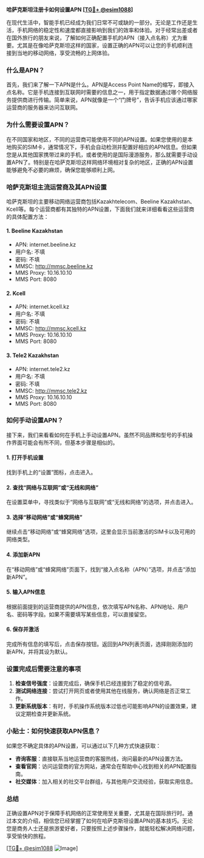 **哈萨克斯坦注册卡如何设置APN [[TG💪+ @esim1088](https://t.me/s/esim1088)]**

在现代生活中，智能手机已经成为我们日常不可或缺的一部分。无论是工作还是生活，手机网络的稳定性和速度都直接影响到我们的效率和体验。对于经常出差或者在国外旅行的朋友来说，了解如何正确配置手机的APN（接入点名称）尤为重要。尤其是在像哈萨克斯坦这样的国家，设置正确的APN可以让您的手机顺利连接到当地的移动网络，享受流畅的上网体验。

### 什么是APN？

首先，我们来了解一下APN是什么。APN是Access Point Name的缩写，即接入点名称。它是手机连接到互联网时需要的信息之一，用于指定数据通过哪个网络服务提供商进行传输。简单来说，APN就像是一个“门牌号”，告诉手机应该通过哪家运营商的服务器来访问互联网。

### 为什么需要设置APN？

在不同国家和地区，不同的运营商可能使用不同的APN设置。如果您使用的是本地购买的SIM卡，通常情况下，手机会自动检测并配置好相应的APN信息。但如果您是从其他国家携带过来的手机，或者使用的是国际漫游服务，那么就需要手动设置APN了。特别是在哈萨克斯坦这样网络环境相对复杂的地区，正确的APN设置能够避免不必要的麻烦，确保您能够顺利上网。

### 哈萨克斯坦主流运营商及其APN设置

哈萨克斯坦的主要移动网络运营商包括Kazakhtelecom、Beeline Kazakhstan、Kcell等。每个运营商都有其独特的APN设置，下面我们就来详细看看这些运营商的具体配置方法：

#### 1. Beeline Kazakhstan
- APN: internet.beeline.kz
- 用户名: 不填
- 密码: 不填
- MMSC: http://mmsc.beeline.kz
- MMS Proxy: 10.16.10.10
- MMS Port: 8080

#### 2. Kcell
- APN: internet.kcell.kz
- 用户名: 不填
- 密码: 不填
- MMSC: http://mmsc.kcell.kz
- MMS Proxy: 10.16.10.10
- MMS Port: 8080

#### 3. Tele2 Kazakhstan
- APN: internet.tele2.kz
- 用户名: 不填
- 密码: 不填
- MMSC: http://mmsc.tele2.kz
- MMS Proxy: 10.16.10.10
- MMS Port: 8080

### 如何手动设置APN？

接下来，我们来看看如何在手机上手动设置APN。虽然不同品牌和型号的手机操作界面可能会有所不同，但基本步骤是相似的。

#### 1. 打开手机设置
找到手机上的“设置”图标，点击进入。

#### 2. 查找“网络与互联网”或“无线和网络”
在设置菜单中，寻找类似于“网络与互联网”或“无线和网络”的选项，并点击进入。

#### 3. 选择“移动网络”或“蜂窝网络”
继续点击“移动网络”或“蜂窝网络”选项，这里会显示当前激活的SIM卡以及可用的网络类型。

#### 4. 添加新APN
在“移动网络”或“蜂窝网络”页面下，找到“接入点名称（APN）”选项，并点击“添加新APN”。

#### 5. 输入APN信息
根据前面提到的运营商提供的APN信息，依次填写APN名称、APN地址、用户名、密码等字段。如果不需要填写某些信息，可以直接留空。

#### 6. 保存并激活
完成所有信息的填写后，点击保存按钮。返回到APN列表页面，选择刚刚添加的新APN，并将其设为默认。

### 设置完成后需要注意的事项

1. **检查信号强度**：设置完成后，确保手机已经连接到了稳定的信号源。
2. **测试网络连接**：尝试打开网页或者使用其他在线服务，确认网络是否正常工作。
3. **更新系统版本**：有时，手机操作系统版本过低也可能影响APN的设置效果，建议定期检查并更新系统。

### 小贴士：如何快速获取APN信息？

如果您不确定具体的APN设置，可以通过以下几种方式快速获取：
- **咨询客服**：直接联系当地运营商的客服热线，询问最新的APN设置方法。
- **查看官网**：访问运营商的官方网站，通常会在帮助中心找到相关的APN配置指南。
- **社交媒体**：加入相关的社交平台群组，与其他用户交流经验，获取实用信息。

### 总结

正确设置APN对于保障手机网络的正常使用至关重要，尤其是在国际旅行时。通过本文的介绍，相信您已经掌握了如何在哈萨克斯坦设置APN的基本技巧。无论您是商务人士还是旅游爱好者，只要按照上述步骤操作，就能轻松解决网络问题，享受愉快的旅程。

[[TG💪+ @esim1088](https://t.me/s/esim1088) ![Image](https://i.postimg.cc/4NQfJmqS/Snipaste-2025-05-13-00-14-12.png)]
